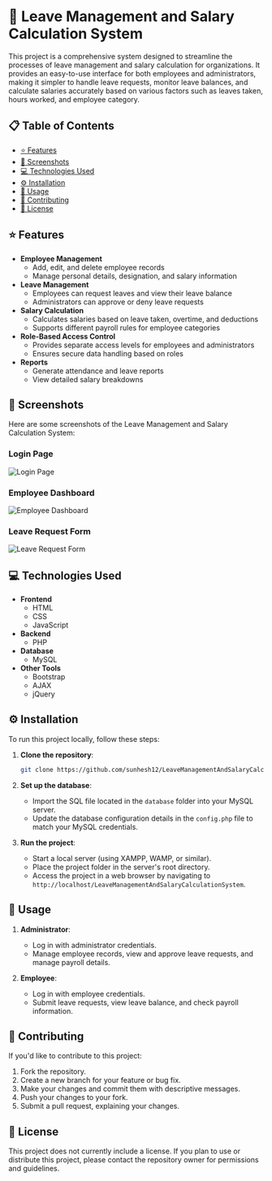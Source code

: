# 📝 Leave Management and Salary Calculation System

This project is a comprehensive system designed to streamline the processes of leave management and salary calculation for organizations. It provides an easy-to-use interface for both employees and administrators, making it simpler to handle leave requests, monitor leave balances, and calculate salaries accurately based on various factors such as leaves taken, hours worked, and employee category.

## 📋 Table of Contents

- [⭐ Features](#-features)
- [📸 Screenshots](#-screenshots)
- [💻 Technologies Used](#-technologies-used)
- [⚙️ Installation](#%EF%B8%8F-installation)
- [🚀 Usage](#-usage)
- [🤝 Contributing](#-contributing)
- [📄 License](#-license)

## ⭐ Features

- **Employee Management**
  - Add, edit, and delete employee records
  - Manage personal details, designation, and salary information
- **Leave Management**
  - Employees can request leaves and view their leave balance
  - Administrators can approve or deny leave requests
- **Salary Calculation**
  - Calculates salaries based on leave taken, overtime, and deductions
  - Supports different payroll rules for employee categories
- **Role-Based Access Control**
  - Provides separate access levels for employees and administrators
  - Ensures secure data handling based on roles
- **Reports**
  - Generate attendance and leave reports
  - View detailed salary breakdowns

## 📸 Screenshots

Here are some screenshots of the Leave Management and Salary Calculation System:

### Login Page
![Login Page](screenshots/login.png)

### Employee Dashboard
![Employee Dashboard](screenshots/employee_dashboard.png)

### Leave Request Form
![Leave Request Form](screenshots/leave_request.png)

## 💻 Technologies Used

- **Frontend**
  - HTML
  - CSS
  - JavaScript
- **Backend**
  - PHP
- **Database**
  - MySQL
- **Other Tools**
  - Bootstrap
  - AJAX
  - jQuery

## ⚙️ Installation

To run this project locally, follow these steps:

1. **Clone the repository**:
   ```bash
   git clone https://github.com/sunhesh12/LeaveManagementAndSalaryCalculationSystem.git
   ```
   
2. **Set up the database**:
   - Import the SQL file located in the `database` folder into your MySQL server.
   - Update the database configuration details in the `config.php` file to match your MySQL credentials.

3. **Run the project**:
   - Start a local server (using XAMPP, WAMP, or similar).
   - Place the project folder in the server's root directory.
   - Access the project in a web browser by navigating to `http://localhost/LeaveManagementAndSalaryCalculationSystem`.

## 🚀 Usage

1. **Administrator**:
   - Log in with administrator credentials.
   - Manage employee records, view and approve leave requests, and manage payroll details.
   
2. **Employee**:
   - Log in with employee credentials.
   - Submit leave requests, view leave balance, and check payroll information.

## 🤝 Contributing

If you'd like to contribute to this project:

1. Fork the repository.
2. Create a new branch for your feature or bug fix.
3. Make your changes and commit them with descriptive messages.
4. Push your changes to your fork.
5. Submit a pull request, explaining your changes.

## 📄 License

This project does not currently include a license. If you plan to use or distribute this project, please contact the repository owner for permissions and guidelines.
